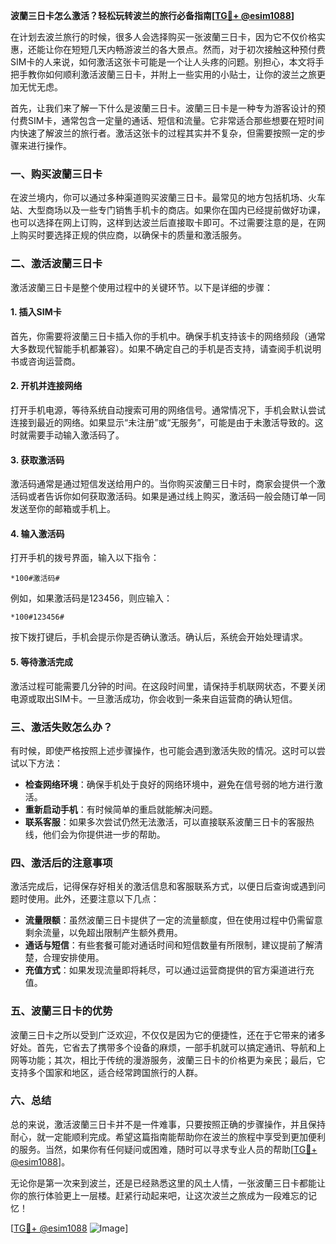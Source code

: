 **波蘭三日卡怎么激活？轻松玩转波兰的旅行必备指南[[TG💪+ @esim1088](https://t.me/s/esim1088)]**

在计划去波兰旅行的时候，很多人会选择购买一张波蘭三日卡，因为它不仅价格实惠，还能让你在短短几天内畅游波兰的各大景点。然而，对于初次接触这种预付费SIM卡的人来说，如何激活这张卡可能是一个让人头疼的问题。别担心，本文将手把手教你如何顺利激活波蘭三日卡，并附上一些实用的小贴士，让你的波兰之旅更加无忧无虑。

首先，让我们来了解一下什么是波蘭三日卡。波蘭三日卡是一种专为游客设计的预付费SIM卡，通常包含一定量的通话、短信和流量。它非常适合那些想要在短时间内快速了解波兰的旅行者。激活这张卡的过程其实并不复杂，但需要按照一定的步骤来进行操作。

### **一、购买波蘭三日卡**
在波兰境内，你可以通过多种渠道购买波蘭三日卡。最常见的地方包括机场、火车站、大型商场以及一些专门销售手机卡的商店。如果你在国内已经提前做好功课，也可以选择在网上订购，这样到达波兰后直接取卡即可。不过需要注意的是，在网上购买时要选择正规的供应商，以确保卡的质量和激活服务。

### **二、激活波蘭三日卡**
激活波蘭三日卡是整个使用过程中的关键环节。以下是详细的步骤：

#### **1. 插入SIM卡**
首先，你需要将波蘭三日卡插入你的手机中。确保手机支持该卡的网络频段（通常大多数现代智能手机都兼容）。如果不确定自己的手机是否支持，请查阅手机说明书或咨询运营商。

#### **2. 开机并连接网络**
打开手机电源，等待系统自动搜索可用的网络信号。通常情况下，手机会默认尝试连接到最近的网络。如果显示“未注册”或“无服务”，可能是由于未激活导致的。这时就需要手动输入激活码了。

#### **3. 获取激活码**
激活码通常是通过短信发送给用户的。当你购买波蘭三日卡时，商家会提供一个激活码或者告诉你如何获取激活码。如果是通过线上购买，激活码一般会随订单一同发送至你的邮箱或手机上。

#### **4. 输入激活码**
打开手机的拨号界面，输入以下指令：
```
*100#激活码#
```
例如，如果激活码是123456，则应输入：
```
*100#123456#
```
按下拨打键后，手机会提示你是否确认激活。确认后，系统会开始处理请求。

#### **5. 等待激活完成**
激活过程可能需要几分钟的时间。在这段时间里，请保持手机联网状态，不要关闭电源或取出SIM卡。一旦激活成功，你会收到一条来自运营商的确认短信。

### **三、激活失败怎么办？**
有时候，即使严格按照上述步骤操作，也可能会遇到激活失败的情况。这时可以尝试以下方法：

- **检查网络环境**：确保手机处于良好的网络环境中，避免在信号弱的地方进行激活。
- **重新启动手机**：有时候简单的重启就能解决问题。
- **联系客服**：如果多次尝试仍然无法激活，可以直接联系波蘭三日卡的客服热线，他们会为你提供进一步的帮助。

### **四、激活后的注意事项**
激活完成后，记得保存好相关的激活信息和客服联系方式，以便日后查询或遇到问题时使用。此外，还要注意以下几点：

- **流量限额**：虽然波蘭三日卡提供了一定的流量额度，但在使用过程中仍需留意剩余流量，以免超出限制产生额外费用。
- **通话与短信**：有些套餐可能对通话时间和短信数量有所限制，建议提前了解清楚，合理安排使用。
- **充值方式**：如果发现流量即将耗尽，可以通过运营商提供的官方渠道进行充值。

### **五、波蘭三日卡的优势**
波蘭三日卡之所以受到广泛欢迎，不仅仅是因为它的便捷性，还在于它带来的诸多好处。首先，它省去了携带多个设备的麻烦，一部手机就可以搞定通讯、导航和上网等功能；其次，相比于传统的漫游服务，波蘭三日卡的价格更为亲民；最后，它支持多个国家和地区，适合经常跨国旅行的人群。

### **六、总结**
总的来说，激活波蘭三日卡并不是一件难事，只要按照正确的步骤操作，并且保持耐心，就一定能顺利完成。希望这篇指南能帮助你在波兰的旅程中享受到更加便利的服务。当然，如果你有任何疑问或困难，随时可以寻求专业人员的帮助[[TG💪+ @esim1088](https://t.me/s/esim1088)]。

无论你是第一次来到波兰，还是已经熟悉这里的风土人情，一张波蘭三日卡都能让你的旅行体验更上一层楼。赶紧行动起来吧，让这次波兰之旅成为一段难忘的记忆！

[[TG💪+ @esim1088](https://t.me/s/esim1088) ![Image](https://i.postimg.cc/4NQfJmqS/Snipaste-2025-05-13-00-14-12.png)]
